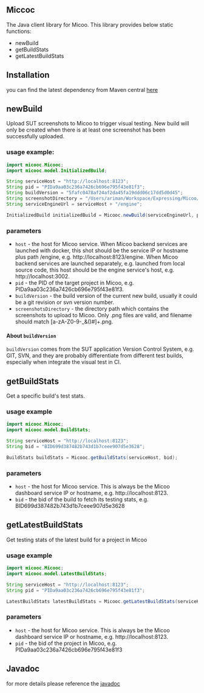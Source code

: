 Miccoc
--

The Java client library for Micoo. This library provides below static functions:
- newBuild
- getBuildStats
- getLatestBuildStats

## Installation
you can find the latest dependency from Maven central [here](https://search.maven.org/artifact/com.github.mikuu/micooc)

## newBuild
Upload SUT screenshots to Micoo to trigger visual testing. New build will only be created when there is at least one screenshot has been successfully uploaded.

### usage example:
```java
import micooc.Micooc;
import micooc.model.InitializedBuild;

String serviceHost = "http://localhost:8123";
String pid = "PIDa9aa03c236a7426cb696e795f43e81f3";
String buildVersion = "5fafc0478af24af2da45fa19ddd06c17dd5d0d45";
String screenshotDirectory = "/Users/ariman/Workspace/Expressing/Micoo/testing/latest";
String serviceEngineUrl = serviceHost + "/engine";

InitializedBuild initializedBuild = Micooc.newBuild(serviceEngineUrl, pid, buildVersion, screenshotDirectory);
```
### parameters
- `host` - the host for Micoo service. When Micoo backend services are launched with docker, this shot should be the service IP or hostname plus path /engine, e.g. http://localhost:8123/engine. When Micoo backend services are launched separately, e.g. launched from local source code, this host should be the engine service's host, e.g. http://localhost:3002.
- `pid` - the PID of the target project in Micoo, e.g. PIDa9aa03c236a7426cb696e795f43e81f3.
- `buildVersion` - the build version of the current new build, usually it could be a git revision or svn version number.
- `screenshotsDirectory` - the directory path which contains the screenshots to upload to Micoo. Only .png files are valid, and filename should match [a-zA-Z0-9\-_&()#]+.png.

#### About `buildVersion`
`buildVersion` comes from the SUT application Version Control System, e.g. GIT, SVN, and they are probably differentiate from different test builds, especially when integrate the visual test in CI.

## getBuildStats
Get a specific build's test stats.

### usage example
```java
import micooc.Micooc;
import micooc.model.BuildStats;

String serviceHost = "http://localhost:8123";
String bid = "BID699d387482b743d1b7ceee907d5e3628";

BuildStats buildStats = Micooc.getBuildStats(serviceHost, bid);
```

### parameters
- `host` - the host for Micoo service. This is always be the Micoo dashboard service IP or hostname, e.g. http://localhost:8123.
- `bid` - the bid of the build to fetch its testing stats, e.g. BID699d387482b743d1b7ceee907d5e3628


## getLatestBuildStats
Get testing stats of the latest build for a project in Micoo

### usage example

```java
import micooc.Micooc;
import micooc.model.LatestBuildStats;

String serviceHost = "http://localhost:8123";
String pid = "PIDa9aa03c236a7426cb696e795f43e81f3";

LatestBuildStats latestBuildStats = Micooc.getLatestBuildStats(serviceHost, pid);
```

### parameters
- `host` - the host for Micoo service. This is always be the Micoo dashboard service IP or hostname, e.g. http://localhost:8123.
- `pid` - the bid of the project in Micoo, e.g. PIDa9aa03c236a7426cb696e795f43e81f3

## Javadoc
for more details please reference the [javadoc](https://www.javadoc.io/doc/com.github.mikuu/micooc/latest/micooc/Micooc.html)